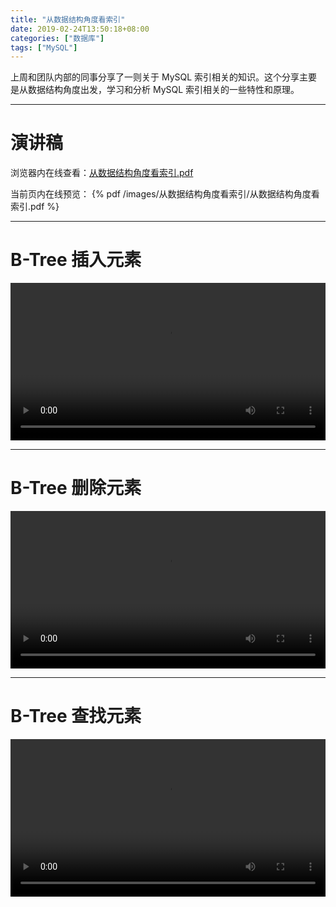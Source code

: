 ```yaml
---
title: "从数据结构角度看索引"
date: 2019-02-24T13:50:18+08:00
categories: ["数据库"]
tags: ["MySQL"]
---
```


上周和团队内部的同事分享了一则关于 MySQL 索引相关的知识。这个分享主要是从数据结构角度出发，学习和分析 MySQL 索引相关的一些特性和原理。<!-- more -->

---

# 演讲稿

浏览器内在线查看：[从数据结构角度看索引.pdf](/images/从数据结构角度看索引/从数据结构角度看索引.pdf)

当前页内在线预览：
{% pdf /images/从数据结构角度看索引/从数据结构角度看索引.pdf %}

---

# B-Tree 插入元素

<p><video src="/images/从数据结构角度看索引/B-Tree-Insert.mov" controls="controls" width="100%">您的浏览器不支持 video 标签</video></p>

---

# B-Tree 删除元素

<p><video src="/images/从数据结构角度看索引/B-Tree-Remove.mov" controls="controls" width="100%">您的浏览器不支持 video 标签</video></p>

---

# B-Tree 查找元素

<p><video src="/images/从数据结构角度看索引/B-Tree-Search.mov" controls="controls" width="100%">您的浏览器不支持 video 标签</video></p>
